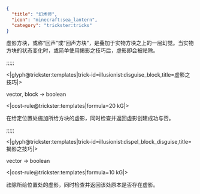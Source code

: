 ```json
{
  "title": "幻术师",
  "icon": "minecraft:sea_lantern",
  "category": "trickster:tricks"
}
```

虚影方块，或称“回声”或“回声方块”，是叠加于实物方块之上的一层幻觉。当实物方块的状态变化时，或简单使用揭影之技巧后，虚影即会被祛除。

;;;;;

<|glyph@trickster:templates|trick-id=illusionist:disguise_block,title=虚影之技巧|>

vector, block -> boolean

<|cost-rule@trickster:templates|formula=20 kG|>

在给定位置处施加所给方块的虚影，同时检查并返回虚影创建成功与否。

;;;;;

<|glyph@trickster:templates|trick-id=illusionist:dispel_block_disguise,title=揭影之技巧|>

vector -> boolean

<|cost-rule@trickster:templates|formula=10 kG|>

祛除所给位置处的虚影，同时检查并返回该处原本是否存在虚影。
